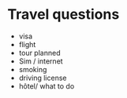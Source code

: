 # Travel questions

- visa
- flight
- tour planned
- Sim / internet
- smoking
- driving license
- hôtel/ what to do